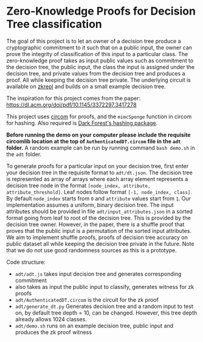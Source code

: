 # Zero-Knowledge Proofs for Decision Tree classification

The goal of this project is to let an owner of a decision tree produce a cryptographic commitment to it such that on a public input, the owner can prove the integrity of classification of this input to a particular class. The zero-knowledge proof takes as input public values such as commitment to the decision tree, the public input, the class the input is assigned under the decision tree, and private values from the decision tree and produces a proof. All while keeping the decision tree private. The underlying circuit is available on [zkrepl](https://zkrepl.dev/?gist=249eea1dc3ad3789443d4f0d9b40ff36) and builds on a small example decision tree.

The inspiration for this project comes from the paper: https://dl.acm.org/doi/pdf/10.1145/3372297.3417278

This project uses [circom](https://docs.circom.io/) for proofs, and the `mimcSponge` function in circom for hashing. Also required is [Dark Forest's hashing package](https://www.npmjs.com/package/@darkforest_eth/hashing).

**Before running the demo on your computer please include the requisite circomlib location at the top of `AuthenticatedDT.circom` file in the `adt` folder.** A random example can be run by running command `bash demo.sh` in the `adt` folder.

To generate proofs for a particular input on your decision tree, first enter your decision tree in the requisite format to `adt/dt.json`. The decision tree is represented as array of arrays where each array element represents a decision tree node in the format `[node_index, attribute, attribute_threshold]`. Leaf nodes follow format `[-1, node_index, class]`. By default `node_index` starts from `0` and `attribute` values start from `1`. Our implementation assumes a uniform, binary decision tree. The input attributes should be provided in file `adt/input_attributes.json` in a sorted format going from leaf to root of the decision tree. This is provided by the decision tree owner. However, in the paper, there is a shuffle proof that proves that the public input is a permutation of the sorted input attributes. We aim to implement shuffle proofs, proofs of decision tree accuracy on public dataset all while keeping the decision tree private in the future. Note that we do not use good randomness sources as this is a prototype.

Code structure:
  - `adt/adt.js` takes input decision tree and generates corresponding commitment
  - also takes as input the public input to classify, generates witness for zk proofs 
  - `adt/AuthenticatedDT.circom` is the circuit for the zk proof
  - `adt/generate_dt.py` Generates decision tree and a random input to test on, by default tree depth = 10, can be changed. However, this tree depth already allows 1024 classes.
  - `adt/demo.sh` runs on an example decision tree, public input and produces the zk proof witness
